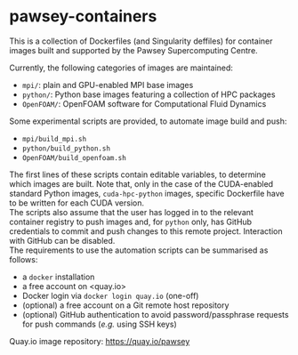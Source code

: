 #  pawsey-containers

This is a collection of Dockerfiles (and Singularity deffiles) for container images built and supported by the Pawsey Supercomputing Centre.  

Currently, the following categories of images are maintained:
* `mpi/`: plain and GPU-enabled MPI base images
* `python/`: Python base images featuring a collection of HPC packages
* `OpenFOAM/`: OpenFOAM software for Computational Fluid Dynamics

Some experimental scripts are provided, to automate image build and push:
* `mpi/build_mpi.sh`
* `python/build_python.sh`
* `OpenFOAM/build_openfoam.sh`

The first lines of these scripts contain editable variables, to determine which images are built.  Note that, only in the case of the CUDA-enabled standard Python images, `cuda-hpc-python` images, specific Dockerfile have to be written for each CUDA version.  
The scripts also assume that the user has logged in to the relevant container registry to push images and, for `python` only, has GitHub credentials to commit and push changes to this remote project.  Interaction with GitHub can be disabled.  
The requirements to use the automation scripts can be summarised as follows:
* a `docker` installation
* a free account on <quay.io>
* Docker login via `docker login quay.io` (one-off)
* (optional) a free account on a Git remote host repository
* (optional) GitHub authentication to avoid password/passphrase requests for push commands (*e.g.* using SSH keys)


Quay.io image repository: https://quay.io/pawsey  
